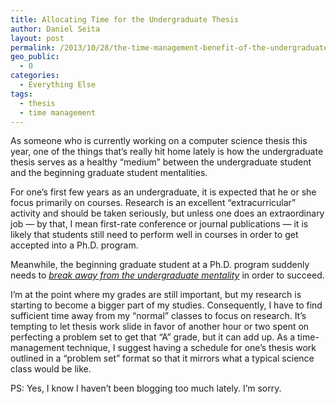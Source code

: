 ```yaml
---
title: Allocating Time for the Undergraduate Thesis
author: Daniel Seita
layout: post
permalink: /2013/10/28/the-time-management-benefit-of-the-undergraduate-thesis/
geo_public:
  - 0
categories:
  - Everything Else
tags:
  - thesis
  - time management
---
```

As someone who is currently working on a computer science thesis this year, one of the things that&#8217;s really hit home lately is how the undergraduate thesis serves as a healthy &#8220;medium&#8221; between the undergraduate student and the beginning graduate student mentalities.

For one&#8217;s first few years as an undergraduate, it is expected that he or she focus primarily on courses. Research is an excellent &#8220;extracurricular&#8221; activity and should be taken seriously, but unless one does an extraordinary job &#8212; by that, I mean first-rate conference or journal publications &#8212; it is likely that students still need to perform well in courses in order to get accepted into a Ph.D. program.

Meanwhile, the beginning graduate student at a Ph.D. program suddenly needs to [*break away from the undergraduate mentality*][1] in order to succeed.

I&#8217;m at the point where my grades are still important, but my research is starting to become a bigger part of my studies. Consequently, I have to find sufficient time away from my &#8220;normal&#8221; classes to focus on research. It&#8217;s tempting to let thesis work slide in favor of another hour or two spent on perfecting a problem set to get that &#8220;A&#8221; grade, but it can add up. As a time-management technique, I suggest having a schedule for one&#8217;s thesis work outlined in a &#8220;problem set&#8221; format so that it mirrors what a typical science class would be like.

PS: Yes, I know I haven&#8217;t been blogging too much lately. I&#8217;m sorry.

 [1]: http://cacm.acm.org/magazines/2013/7/165494-phd-students-must-break-away-from-undergraduate-mentality/fulltext